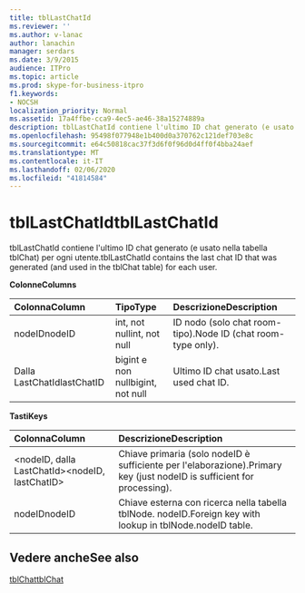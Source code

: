 ```yaml
---
title: tblLastChatId
ms.reviewer: ''
ms.author: v-lanac
author: lanachin
manager: serdars
ms.date: 3/9/2015
audience: ITPro
ms.topic: article
ms.prod: skype-for-business-itpro
f1.keywords:
- NOCSH
localization_priority: Normal
ms.assetid: 17a4ffbe-cca9-4ec5-ae46-38a15274889a
description: tblLastChatId contiene l'ultimo ID chat generato (e usato nella tabella tblChat) per ogni utente.
ms.openlocfilehash: 95498f077948e1b400d0a370762c121def703e8c
ms.sourcegitcommit: e64c50818cac37f3d6f0f96d0d4ff0f4bba24aef
ms.translationtype: MT
ms.contentlocale: it-IT
ms.lasthandoff: 02/06/2020
ms.locfileid: "41814584"
---
```

# <a name="tbllastchatid"></a><span data-ttu-id="c9501-103">tblLastChatId</span><span class="sxs-lookup"><span data-stu-id="c9501-103">tblLastChatId</span></span>
 
<span data-ttu-id="c9501-104">tblLastChatId contiene l'ultimo ID chat generato (e usato nella tabella tblChat) per ogni utente.</span><span class="sxs-lookup"><span data-stu-id="c9501-104">tblLastChatId contains the last chat ID that was generated (and used in the tblChat table) for each user.</span></span>
  
<span data-ttu-id="c9501-105">**Colonne**</span><span class="sxs-lookup"><span data-stu-id="c9501-105">**Columns**</span></span>

|<span data-ttu-id="c9501-106">**Colonna**</span><span class="sxs-lookup"><span data-stu-id="c9501-106">**Column**</span></span>|<span data-ttu-id="c9501-107">**Tipo**</span><span class="sxs-lookup"><span data-stu-id="c9501-107">**Type**</span></span>|<span data-ttu-id="c9501-108">**Descrizione**</span><span class="sxs-lookup"><span data-stu-id="c9501-108">**Description**</span></span>|
|:-----|:-----|:-----|
|<span data-ttu-id="c9501-109">nodeID</span><span class="sxs-lookup"><span data-stu-id="c9501-109">nodeID</span></span>  <br/> |<span data-ttu-id="c9501-110">int, not null</span><span class="sxs-lookup"><span data-stu-id="c9501-110">int, not null</span></span>  <br/> |<span data-ttu-id="c9501-111">ID nodo (solo chat room-tipo).</span><span class="sxs-lookup"><span data-stu-id="c9501-111">Node ID (chat room-type only).</span></span>  <br/> |
|<span data-ttu-id="c9501-112">Dalla LastChatId</span><span class="sxs-lookup"><span data-stu-id="c9501-112">lastChatID</span></span>  <br/> |<span data-ttu-id="c9501-113">bigint e non null</span><span class="sxs-lookup"><span data-stu-id="c9501-113">bigint, not null</span></span>  <br/> |<span data-ttu-id="c9501-114">Ultimo ID chat usato.</span><span class="sxs-lookup"><span data-stu-id="c9501-114">Last used chat ID.</span></span>  <br/> |
   
<span data-ttu-id="c9501-115">**Tasti**</span><span class="sxs-lookup"><span data-stu-id="c9501-115">**Keys**</span></span>

|<span data-ttu-id="c9501-116">**Colonna**</span><span class="sxs-lookup"><span data-stu-id="c9501-116">**Column**</span></span>|<span data-ttu-id="c9501-117">**Descrizione**</span><span class="sxs-lookup"><span data-stu-id="c9501-117">**Description**</span></span>|
|:-----|:-----|
|<span data-ttu-id="c9501-118">\<nodeID, dalla LastChatId\></span><span class="sxs-lookup"><span data-stu-id="c9501-118">\<nodeID, lastChatID\></span></span>  <br/> |<span data-ttu-id="c9501-119">Chiave primaria (solo nodeID è sufficiente per l'elaborazione).</span><span class="sxs-lookup"><span data-stu-id="c9501-119">Primary key (just nodeID is sufficient for processing).</span></span>  <br/> |
|<span data-ttu-id="c9501-120">nodeID</span><span class="sxs-lookup"><span data-stu-id="c9501-120">nodeID</span></span>  <br/> |<span data-ttu-id="c9501-121">Chiave esterna con ricerca nella tabella tblNode. nodeID.</span><span class="sxs-lookup"><span data-stu-id="c9501-121">Foreign key with lookup in tblNode.nodeID table.</span></span>  <br/> |
   
## <a name="see-also"></a><span data-ttu-id="c9501-122">Vedere anche</span><span class="sxs-lookup"><span data-stu-id="c9501-122">See also</span></span>

[<span data-ttu-id="c9501-123">tblChat</span><span class="sxs-lookup"><span data-stu-id="c9501-123">tblChat</span></span>](tblchat.md)
